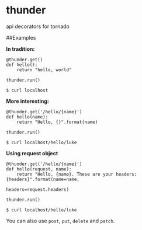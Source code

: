 # thunder
api decorators for tornado

##Examples

**In tradition:**
```
@thunder.get()
def hello():
    return "hello, world"

thunder.run()
```

```
$ curl localhost
```

**More interesting:**
```
@thunder.get('/hello/{name}')
def hello(name):
    return "Hello, {}".format(name)
    
thunder.run()
```

```
$ curl localhost/hello/luke
```

**Using request object**

```
@thunder.get('/hello/{name}')
def hello(request, name):
    return "Hello, {name}. These are your headers: {headers}".format(name=name,
                                                                     headers=request.headers)

thunder.run()
```

```
$ curl localhost/hello/luke
```

You can also use `post`, `put`, `delete` and `patch`.
